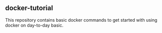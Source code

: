 ## docker-tutorial

This repository contains basic docker commands to get started with using docker on day-to-day basic.
